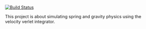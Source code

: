 [![Build Status](https://travis-ci.org/rfdickerson/physics-blobs.svg?branch=master)](https://travis-ci.org/rfdickerson/physics-blobs)

This project is about simulating spring and gravity physics using the velocity verlet integrator.
